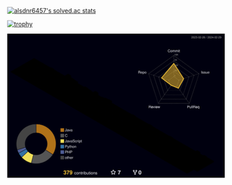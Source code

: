 [![alsdnr6457's solved.ac stats](https://github-readme-solvedac.hyp3rflow.vercel.app/api/?handle=alsdnr6457)](https://www.acmicpc.net/user/alsdnr6457)	

[![trophy](https://github-profile-trophy.vercel.app/?username=MinWook6457&theme=flat&column=7)](https://github.com/MinWook6457/)

![](./profile-3d-contrib/profile-night-rainbow.svg)



